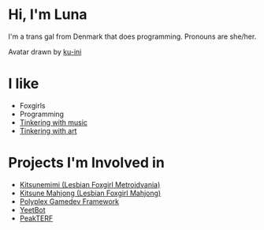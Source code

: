 # Hi, I'm Luna
I'm a trans gal from Denmark that does programming.
Pronouns are she/her.

Avatar drawn by [ku-ini](https://twitter.com/duckmastah)

# I like
 * Foxgirls
 * Programming
 * [Tinkering with music](https://soundcloud.com/clipsey-luna)
 * [Tinkering with art](https://www.pixiv.net/en/users/50289512)

# Projects I'm Involved in
 * [Kitsunemimi (Lesbian Foxgirl Metroidvania)](https://twitter.com/KitsunemimiGame)
 * [Kitsune Mahjong (Lesbian Foxgirl Mahjong)](https://github.com/KitsunebiGames/km-engine)
 * [Polyplex Gamedev Framework](https://github.com/PolyplexEngine/libpp)
 * [YeetBot](https://github.com/Member1221/yeetbot)
 * [PeakTERF](https://peakterf.com)
